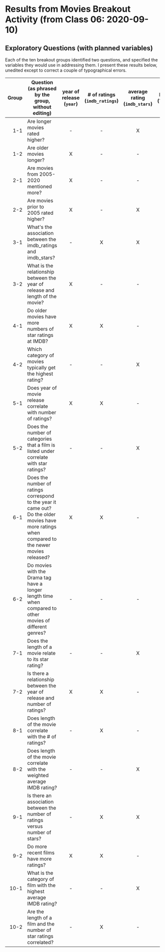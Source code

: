 # Results from Movies Breakout Activity (from Class 06: 2020-09-10)

## Exploratory Questions (with planned variables)

Each of the ten breakout groups identified two questions, and specified the variables they would use in addressing them. I present these results below, unedited except to correct a couple of typographical errors.

Group | Question (as phrased by the group, without editing) | year of release (`year`) | # of ratings (`imdb_ratings`) | average rating (`imdb_stars`) | length (`length`) | categories (`imdb_categories`)
---: | ------------------------------------- | :---: | :---: | :---: | :---: | :---:  
1-1 | Are longer movies rated higher? | - | - | X | X | -
1-2 | Are older movies longer? | X | - | - | X | -
2-1 | Are movies from 2005-2020 mentioned more? | X | - | - | - | -
2-2 | Are movies prior to 2005 rated higher? | X | - | X | - | -
3-1 | What's the association between the imdb_ratings and imdb_stars? | - | X | X | - | -
3-2 | What is the relationship between the year of release and length of the movie? | X | - | - | X | -
4-1 | Do older movies have more numbers of star ratings at IMDB? | X | X | - | - | -
4-2 | Which category of movies typically get the highest rating? | - | - | X | - | X
5-1 | Does year of movie release correlate with number of ratings? | X | X | - | - | -
5-2 | Does the number of categories that a film is listed under correlate with star ratings? | - | - | X | - | X
6-1 | Does the number of ratings correspond to the year it came out? Do the older movies have more ratings when compared to the newer movies released? | X | X | - | - | -
6-2 | Do movies with the Drama tag have a longer length time when compared to other movies of different genres? | - | - | - | X | X
7-1 | Does the length of a movie relate to its star rating? | - | - | X | X | -
7-2 | Is there a relationship between the year of release and number of ratings? | X | X | - | - | -
8-1 | Does length of the movie correlate with the # of ratings? | - | X | - | X | -
8-2 | Does length of the movie correlate with the weighted average IMDB rating? | - | - | X | X | -
9-1 | Is there an association between the number of ratings versus number of stars? | - | X | X | - | -
9-2 | Do more recent films have more ratings? | X | X | - | - | -
10-1 | What is the category of film with the highest average IMDB rating? | - | - | X | - | X
10-2 | Are the length of a film and the number of star ratings correlated?  | - | X | - | X | -

